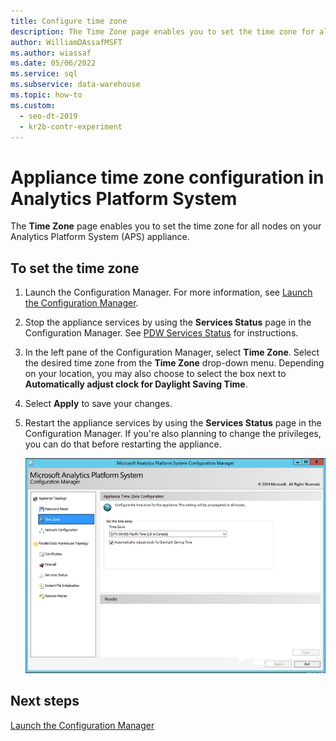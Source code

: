 ```yaml
---
title: Configure time zone
description: The Time Zone page enables you to set the time zone for all nodes on your Analytics Platform System appliance.
author: WilliamDAssafMSFT
ms.author: wiassaf
ms.date: 05/06/2022
ms.service: sql
ms.subservice: data-warehouse
ms.topic: how-to
ms.custom:
  - seo-dt-2019
  - kr2b-contr-experiment
---
```


# Appliance time zone configuration in Analytics Platform System

The **Time Zone** page enables you to set the time zone for all nodes on your Analytics Platform System (APS) appliance.  
  
## To set the time zone  

1. Launch the Configuration Manager. For more information, see [Launch the Configuration Manager](launch-the-configuration-manager.md).  
  
1. Stop the appliance services by using the **Services Status** page in the Configuration Manager. See [PDW Services Status](pdw-services-status.md) for instructions.  
  
1. In the left pane of the Configuration Manager, select **Time Zone**. Select the desired time zone from the **Time Zone** drop-down menu. Depending on your location, you may also choose to select the box next to **Automatically adjust clock for Daylight Saving Time**.  
  
1. Select **Apply** to save your changes.  
  
1. Restart the appliance services by using the **Services Status** page in the Configuration Manager. If you're also planning to change the privileges, you can do that before restarting the appliance.  

   ![Screenshot shows the Application Time Zone Configuration page.](./media/appliance-time-zone-configuration/SQL_Server_PDW_DWConfig_ApplTopTime.png "SQL_Server_PDW_DWConfig_ApplTopTime")  
  
## Next steps

[Launch the Configuration Manager](launch-the-configuration-manager.md)  

